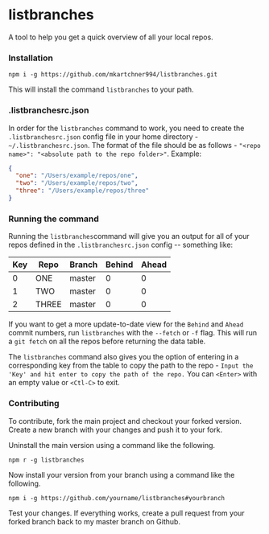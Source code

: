 # listbranches

A tool to help you get a quick overview of all your local repos.

### Installation

```
npm i -g https://github.com/mkartchner994/listbranches.git
```

This will install the command `listbranches` to your path.

### .listbranchesrc.json

In order for the `listbranches` command to work, you need to create the `.listbranchesrc.json` config file in your home directory - `~/.listbranchesrc.json`. The format of the file should be as follows - `"<repo name>": "<absolute path to the repo folder>"`. Example:

```json
{
  "one": "/Users/example/repos/one",
  "two": "/Users/example/repos/two",
  "three": "/Users/example/repos/three"
}
```

### Running the command

Running the `listbranches`command will give you an output for all of your repos defined in the `.listbranchesrc.json` config -- something like:

| Key | Repo  | Branch | Behind | Ahead |
| --- | ----- | ------ | ------ | ----- |
| 0   | ONE   | master | 0      | 0     |
| 1   | TWO   | master | 0      | 0     |
| 2   | THREE | master | 0      | 0     |

If you want to get a more update-to-date view for the `Behind` and `Ahead` commit numbers, run `listbranches` with the `--fetch` or `-f` flag. This will run a `git fetch` on all the repos before returning the data table.

The `listbranches` command also gives you the option of entering in a corresponding key from the table to copy the path to the repo - `Input the 'Key' and hit enter to copy the path of the repo.` You can `<Enter>` with an empty value or `<Ctl-C>` to exit.

### Contributing

To contribute, fork the main project and checkout your forked version. Create a new branch with your changes and push it to your fork.

Uninstall the main version using a command like the following.

`npm r -g listbranches`

Now install your version from your branch using a command like the following.

`npm i -g https://github.com/yourname/listbranches#yourbranch`

Test your changes. If everything works, create a pull request from your forked branch back to my master branch on Github.